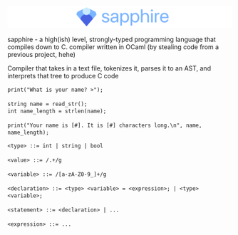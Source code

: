 ![Banner with the Sapphire programming language logo](banner.png)

sapphire - a high(ish) level, strongly-typed programming language that compiles down to C. compiler written in OCaml (by stealing code from a previous project, hehe)

Compiler that takes in a text file, tokenizes it, parses it to an AST, and interprets that tree to produce C code

```
print("What is your name? >");

string name = read_str();
int name_length = strlen(name);

print("Your name is [#]. It is [#] characters long.\n", name, name_length);
```

```
<type> ::= int | string | bool

<value> ::= /.+/g

<variable> ::= /[a-zA-Z0-9_]+/g

<declaration> ::= <type> <variable> = <expression>; | <type> <variable>;

<statement> ::= <declaration> | ...

<expression> ::= ...
```
